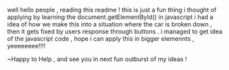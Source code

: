 well hello people , reading this readme !
this is just a fun thing i thought of applying by learning the document.getElementById() in javascript 
i had a idea of how we make this into a situation where the car is broken down , then it gets fixed by users response through buttons . 
i managed to get idea of the javascript code , hope i can apply this in bigger elemennts , yeeeeeeee!!!!

~Happy to Help , and see you in next fun outburst of my ideas !
